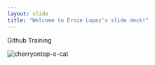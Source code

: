 ```yaml
---
layout: slide
title: "Welcome to Ernie Lopez's slide deck!"
---
```


Github Training

![cherryontop-o-cat](https://octodex.github.com/images/cherryontop-o-cat.png)
